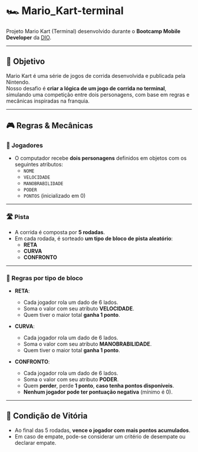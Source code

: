 # 🏎️ Mario_Kart-terminal

Projeto Mario Kart (Terminal) desenvolvido durante o **Bootcamp Mobile Developer** da [DIO](https://www.dio.me).

---

## 🎯 Objetivo

Mario Kart é uma série de jogos de corrida desenvolvida e publicada pela Nintendo.  
Nosso desafio é **criar a lógica de um jogo de corrida no terminal**, simulando uma competição entre dois personagens, com base em regras e mecânicas inspiradas na franquia.

---

## 🎮 Regras & Mecânicas

### 👤 Jogadores

- O computador recebe **dois personagens** definidos em objetos com os seguintes atributos:
  - `NOME`
  - `VELOCIDADE`
  - `MANOBRABILIDADE`
  - `PODER`
  - `PONTOS` (inicializado em 0)

---

### 🛣️ Pista

- A corrida é composta por **5 rodadas**.
- Em cada rodada, é sorteado **um tipo de bloco de pista aleatório**:
  - **RETA**
  - **CURVA**
  - **CONFRONTO**

---

### 📏 Regras por tipo de bloco

- **RETA**:
  - Cada jogador rola um dado de 6 lados.
  - Soma o valor com seu atributo **VELOCIDADE**.
  - Quem tiver o maior total **ganha 1 ponto**.

- **CURVA**:
  - Cada jogador rola um dado de 6 lados.
  - Soma o valor com seu atributo **MANOBRABILIDADE**.
  - Quem tiver o maior total **ganha 1 ponto**.

- **CONFRONTO**:
  - Cada jogador rola um dado de 6 lados.
  - Soma o valor com seu atributo **PODER**.
  - Quem **perder**, perde **1 ponto**, **caso tenha pontos disponíveis**.
  - **Nenhum jogador pode ter pontuação negativa** (mínimo é 0).

---

## 🏁 Condição de Vitória

- Ao final das 5 rodadas, **vence o jogador com mais pontos acumulados**.
- Em caso de empate, pode-se considerar um critério de desempate ou declarar empate.